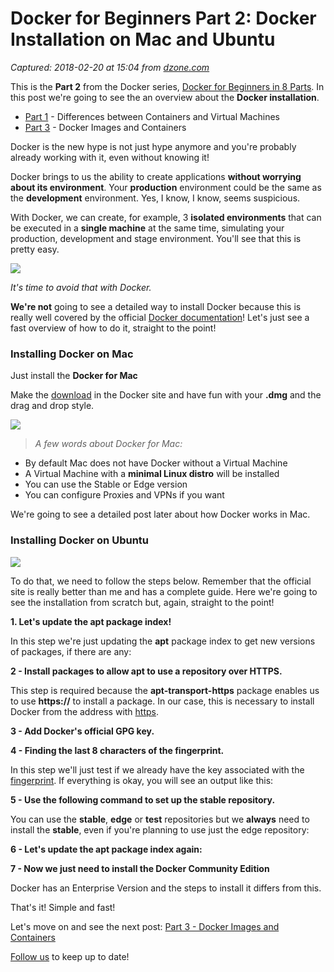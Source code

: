 # Docker for Beginners Part 2: Docker Installation on Mac and Ubuntu

_Captured: 2018-02-20 at 15:04 from [dzone.com](https://dzone.com/articles/docker-for-beginners-part-2-docker-installation-on?edition=362118&utm_source=Zone%20Newsletter&utm_medium=email&utm_campaign=cloud%202018-02-20)_

This is the **Part 2** from the Docker series, [Docker for Beginners in 8 Parts](https://blog.hackingcode.io/docker-for-beginners-tutorial-in-8-parts). In this post we're going to see the an overview about the **Docker installation**.

  * [Part 1](https://blog.hackingcode.io/docker-for-beginners-tutorial-containers-versus-virtual-machine) \- Differences between Containers and Virtual Machines
  * [Part 3](https://blog.hackingcode.io/docker-for-beginners-tutorial-docker-images-and-containers) \- Docker Images and Containers

Docker is the new hype is not just hype anymore and you're probably already working with it, even without knowing it!

Docker brings to us the ability to create applications **without worrying about its environment**. Your **production** environment could be the same as the **development** environment. Yes, I know, I know, seems suspicious.

With Docker, we can create, for example, 3 **isolated environments** that can be executed in a **single machine** at the same time, simulating your production, development and stage environment. You'll see that this is pretty easy.

![](https://i0.wp.com/blog.hackingcode.io/wp-content/uploads/2018/01/docker-for-beginners-tutorial-works-on-my-machine.jpg?w=1080&quality=100&ssl=1)

_It's time to avoid that with Docker._

**We're not** going to see a detailed way to install Docker because this is really well covered by the official [Docker documentation](https://docs.docker.com/)! Let's just see a fast overview of how to do it, straight to the point!

### Installing Docker on Mac

Just install the **Docker for Mac**

Make the [download](https://store.docker.com/editions/community/docker-ce-desktop-mac) in the Docker site and have fun with your **.dmg** and the drag and drop style.

![](https://i1.wp.com/blog.hackingcode.io/wp-content/uploads/2018/01/docker-for-beginners-mac-installation.png?w=1080&quality=100&ssl=1)

> _A few words about Docker for Mac:_

  * By default Mac does not have Docker without a Virtual Machine
  * A Virtual Machine with a **minimal Linux distro** will be installed
  * You can use the Stable or Edge version
  * You can configure Proxies and VPNs if you want

We're going to see a detailed post later about how Docker works in Mac.

### Installing Docker on Ubuntu

![](https://i1.wp.com/blog.hackingcode.io/wp-content/uploads/2018/01/docker-for-ubuntu-installation-tutorial.png?w=1080&quality=100&ssl=1)

To do that, we need to follow the steps below. Remember that the official site is really better than me and has a complete guide. Here we're going to see the installation from scratch but, again, straight to the point!

**1\. Let's update the apt package index!**

In this step we're just updating the **apt** package index to get new versions of packages, if there are any:

**2 - Install packages to allow apt to use a repository over HTTPS.**

This step is required because the **apt-transport-https** package enables us to use **https://** to install a package. In our case, this is necessary to install Docker from the address with [https](https://download.docker.com/linux/ubuntu).

**3 - Add Docker's official GPG key.**

**4 - Finding the last 8 characters of the fingerprint.**

In this step we'll just test if we already have the key associated with the [fingerprint](https://en.wikipedia.org/wiki/Fingerprint_\(computing\)). If everything is okay, you will see an output like this:

**5 - Use the following command to set up the stable repository.**

You can use the **stable**, **edge** or **test** repositories but we **always** need to install the **stable**, even if you're planning to use just the edge repository:

**6 - Let's update the apt package index again:**

**7 - Now we just need to install the Docker Community Edition**

Docker has an Enterprise Version and the steps to install it differs from this.

That's it! Simple and fast!

Let's move on and see the next post: [Part 3 - Docker Images and Containers](https://blog.hackingcode.io/docker-for-beginners-tutorial-docker-images-and-containers)

[Follow us](https://twitter.com/hacking_code) to keep up to date!
